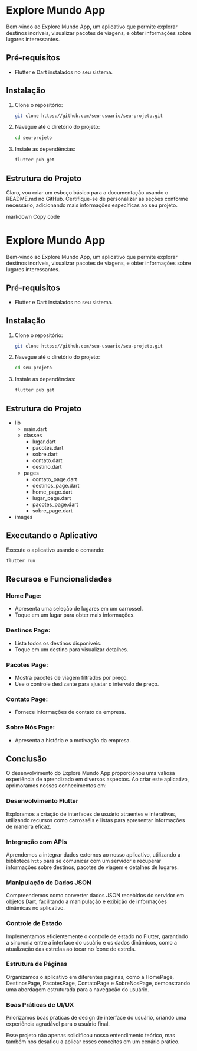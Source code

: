 # Explore Mundo App

Bem-vindo ao Explore Mundo App, um aplicativo que permite explorar destinos incríveis, visualizar pacotes de viagens, e obter informações sobre lugares interessantes.

## Pré-requisitos

- Flutter e Dart instalados no seu sistema.

## Instalação

1. Clone o repositório:

    ```bash
    git clone https://github.com/seu-usuario/seu-projeto.git
    ```

2. Navegue até o diretório do projeto:

    ```bash
    cd seu-projeto
    ```

3. Instale as dependências:

    ```bash
    flutter pub get
    ```

## Estrutura do Projeto

Claro, vou criar um esboço básico para a documentação usando o README.md no GitHub. Certifique-se de personalizar as seções conforme necessário, adicionando mais informações específicas ao seu projeto.

markdown
Copy code
# Explore Mundo App

Bem-vindo ao Explore Mundo App, um aplicativo que permite explorar destinos incríveis, visualizar pacotes de viagens, e obter informações sobre lugares interessantes.

## Pré-requisitos

- Flutter e Dart instalados no seu sistema.

## Instalação

1. Clone o repositório:

    ```bash
    git clone https://github.com/seu-usuario/seu-projeto.git
    ```

2. Navegue até o diretório do projeto:

    ```bash
    cd seu-projeto
    ```

3. Instale as dependências:

    ```bash
    flutter pub get
    ```

## Estrutura do Projeto

- lib
  - main.dart
  - classes
    - lugar.dart
    - pacotes.dart
    - sobre.dart
    - contato.dart
    - destino.dart
  - pages
    - contato_page.dart
    - destinos_page.dart
    - home_page.dart
    - lugar_page.dart
    - pacotes_page.dart
    - sobre_page.dart
- images

## Executando o Aplicativo

Execute o aplicativo usando o comando:

```bash
flutter run
```

## Recursos e Funcionalidades

### Home Page:

- Apresenta uma seleção de lugares em um carrossel.
- Toque em um lugar para obter mais informações.

### Destinos Page:

- Lista todos os destinos disponíveis.
- Toque em um destino para visualizar detalhes.

### Pacotes Page:

- Mostra pacotes de viagem filtrados por preço.
- Use o controle deslizante para ajustar o intervalo de preço.

### Contato Page:

- Fornece informações de contato da empresa.

### Sobre Nós Page:

- Apresenta a história e a motivação da empresa.


## Conclusão

O desenvolvimento do Explore Mundo App proporcionou uma valiosa experiência de aprendizado em diversos aspectos. Ao criar este aplicativo, aprimoramos nossos conhecimentos em:

### Desenvolvimento Flutter
Exploramos a criação de interfaces de usuário atraentes e interativas, utilizando recursos como carrosséis e listas para apresentar informações de maneira eficaz.

### Integração com APIs
Aprendemos a integrar dados externos ao nosso aplicativo, utilizando a biblioteca `http` para se comunicar com um servidor e recuperar informações sobre destinos, pacotes de viagem e detalhes de lugares.

### Manipulação de Dados JSON
Compreendemos como converter dados JSON recebidos do servidor em objetos Dart, facilitando a manipulação e exibição de informações dinâmicas no aplicativo.

### Controle de Estado
Implementamos eficientemente o controle de estado no Flutter, garantindo a sincronia entre a interface do usuário e os dados dinâmicos, como a atualização das estrelas ao tocar no ícone de estrela.

### Estrutura de Páginas
Organizamos o aplicativo em diferentes páginas, como a HomePage, DestinosPage, PacotesPage, ContatoPage e SobreNosPage, demonstrando uma abordagem estruturada para a navegação do usuário.

### Boas Práticas de UI/UX
Priorizamos boas práticas de design de interface do usuário, criando uma experiência agradável para o usuário final.

Esse projeto não apenas solidificou nosso entendimento teórico, mas também nos desafiou a aplicar esses conceitos em um cenário prático. 
